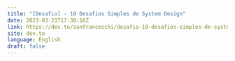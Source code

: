 ```yaml
---
title: "[Desafio] - 10 Desafios Simples de System Design"
date: 2023-03-21T17:38:16Z
link: https://dev.to/zanfranceschi/desafio-10-desafios-simples-de-system-design-c3h?utm_medium=RSS&utm_source=news.12bit.vn
site: dev.to
language: English
draft: false
---
```

